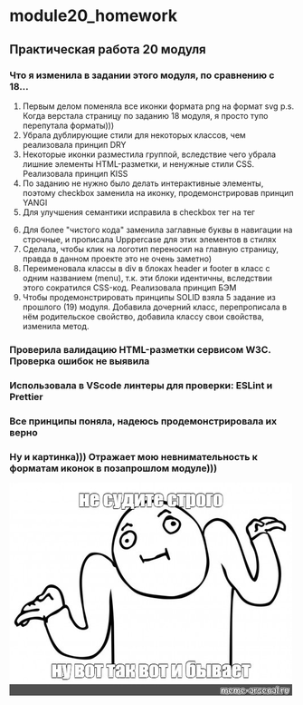 # module20_homework
## Практическая работа 20 модуля
### Что я изменила в задании этого модуля, по сравнению с 18...
1. Первым делом поменяла все иконки формата png на формат svg
p.s. Когда верстала страницу по заданию 18 модуля, я просто тупо перепутала форматы)))
2. Убрала дублирующие стили для некоторых классов, чем реализовала принцип DRY
3. Некоторые иконки разместила группой, вследствие чего убрала лишние элементы HTML-разметки, и ненужные стили CSS. Реализовала принцип KISS
4. По заданию не нужно было делать интерактивные элементы, поэтому checkbox заменила на иконку, продемонстрировав принцип YANGI
5. Для улучшения семантики исправила в checkbox тег <span> на тег <p>
6. Для более "чистого кода" заменила заглавные буквы в навигации на строчные, и прописала Upppercase для этих элементов в стилях
7. Сделала, чтобы клик на логотип переносил на главную страницу, правда в данном проекте это не очень заметно)
8. Переименовала классы в div в блоках header и footer в класс с одним названием (menu), т.к. эти блоки идентичны, вследствии этого сократился CSS-код. Реализовала принцип БЭМ
9. Чтобы продемонстрировать принципы SOLID взяла 5 задание из прошлого (19) модуля. Добавила дочерний класс, перепрописала в нём родительское свойство, добавила классу свои свойства, изменила метод. 
### Проверила валидацию HTML-разметки сервисом W3C. Проверка ошибок не выявила
### Использовала в VScode линтеры для проверки: ESLint и Prettier
### Все принципы поняла, надеюсь продемонстрировала их верно
### Ну и картинка))) Отражает мою невнимательность к форматам иконок в позапрошлом модуле)))
![oops](./oops.jpg)
